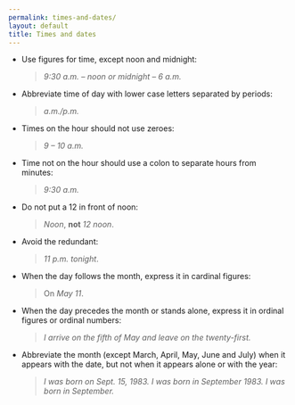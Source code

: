 ```yaml
---
permalink: times-and-dates/
layout: default
title: Times and dates
---
```


* Use figures for time, except noon and midnight: 

    > _9:30 a.m. – noon or midnight – 6 a.m._
  
* Abbreviate time of day with lower case letters separated by periods: 
  
   > _a.m./p.m._

* Times on the hour should not use zeroes:  

   > _9 – 10 a.m._
  
* Time not on the hour should use a colon to separate hours from minutes: 

    > _9:30 a.m._
  
* Do not put a 12 in front of noon: 

    > _Noon_, **not** _12 noon_.

* Avoid the redundant:

    > _11 p.m. tonight_.

* When the day follows the month, express it in cardinal figures: 

    > On _May 11_.

* When the day precedes the month or stands alone, express it in ordinal figures or ordinal numbers: 

    > _I arrive on the fifth of May and leave on the twenty-first._

* Abbreviate the month (except March, April, May, June and July) when it appears with the date, but not when it appears alone or with the year: 

    > _I was born on Sept. 15, 1983.  I was born in September 1983.  I was born in September._

